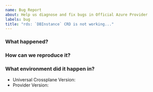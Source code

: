 ```yaml
---
name: Bug Report
about: Help us diagnose and fix bugs in Official Azure Provider
labels: bug
title: "rds: `DBInstance` CRD is not working..."
---
```

<!--
Thank you for helping to improve Official Azure Provider!

Please be sure to search for open issues before raising a new one. We use issues
for bug reports and feature requests.
-->

### What happened?
<!--
Please let us know what behaviour you expected and how Official Azure Provider diverged from
that behaviour.
-->


### How can we reproduce it?
<!--
Help us to reproduce your bug as succinctly and precisely as possible. Artifacts
such as example manifests or a script that triggers the issue are highly
appreciated!
-->

### What environment did it happen in?

* Universal Crossplane Version:
* Provider Version:

<!--
Include at least the version or commit of Official Azure Provider you were running. Consider
also including your:

* Cloud provider or hardware configuration
* Kubernetes version (use `kubectl version`)
* Kubernetes distribution (e.g. Tectonic, GKE, OpenShift)
* OS (e.g. from /etc/os-release)
* Kernel (e.g. `uname -a`)
-->
